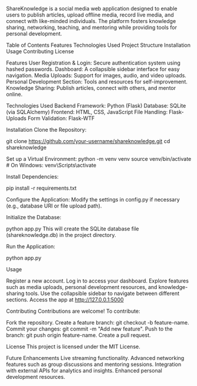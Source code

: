 
ShareKnowledge is a social media web application designed to enable users to publish articles, upload offline media, record live media, and connect with like-minded individuals. The platform fosters knowledge sharing, networking, teaching, and mentoring while providing tools for personal development.

Table of Contents
Features
Technologies Used
Project Structure
Installation
Usage
Contributing
License

Features
User Registration & Login: Secure authentication system using hashed passwords.
Dashboard: A collapsible sidebar interface for easy navigation.
Media Uploads: Support for images, audio, and video uploads.
Personal Development Section: Tools and resources for self-improvement.
Knowledge Sharing: Publish articles, connect with others, and mentor online.

Technologies Used
Backend Framework: Python (Flask)
Database: SQLite (via SQLAlchemy)
Frontend: HTML, CSS, JavaScript
File Handling: Flask-Uploads
Form Validation: Flask-WTF



Installation
Clone the Repository:

git clone https://github.com/your-username/shareknowledge.git
cd shareknowledge

Set up a Virtual Environment:
python -m venv venv
source venv/bin/activate  # On Windows: venv\Scripts\activate

Install Dependencies:

pip install -r requirements.txt

Configure the Application: Modify the settings in config.py if necessary (e.g., database URI or file upload path).

Initialize the Database:

python app.py
This will create the SQLite database file (shareknowledge.db) in the project directory.

Run the Application:

python app.py

Usage

Register a new account.
Log in to access your dashboard.
Explore features such as media uploads, personal development resources, and knowledge-sharing tools.
Use the collapsible sidebar to navigate between different sections.
Access the app at http://127.0.0.1:5000


Contributing
Contributions are welcome! To contribute:

Fork the repository.
Create a feature branch: git checkout -b feature-name.
Commit your changes: git commit -m "Add new feature".
Push to the branch: git push origin feature-name.
Create a pull request.

License
This project is licensed under the MIT License.

Future Enhancements
Live streaming functionality.
Advanced networking features such as group discussions and mentoring sessions.
Integration with external APIs for analytics and insights.
Enhanced personal development resources.
